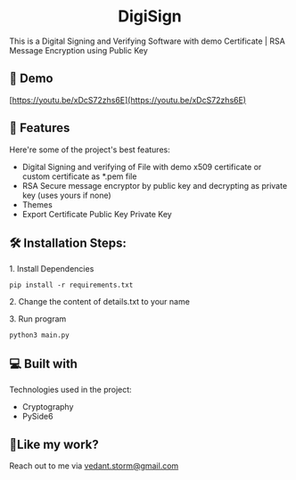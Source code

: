 <h1 align="center" id="title">DigiSign</h1>

<p id="description">This is a Digital Signing and Verifying Software with demo Certificate | RSA Message Encryption using Public Key</p>

<h2>🚀 Demo</h2>

[https://youtu.be/xDcS72zhs6E](https://youtu.be/xDcS72zhs6E)

  
  
<h2>🧐 Features</h2>

Here're some of the project's best features:

*   Digital Signing and verifying of File with demo x509 certificate or custom certificate as \*.pem file
*   RSA Secure message encryptor by public key and decrypting as private key (uses yours if none)
*   Themes
*   Export Certificate Public Key Private Key

<h2>🛠️ Installation Steps:</h2>

<p>1. Install Dependencies</p>

```
pip install -r requirements.txt
```

<p>2. Change the content of details.txt to your name</p>

<p>3. Run program</p>

```
python3 main.py
```

  
  
<h2>💻 Built with</h2>

Technologies used in the project:

*   Cryptography
*   PySide6

<h2>💖Like my work?</h2>

Reach out to me via [vedant.storm@gmail.com](mailto:vedant.storm@gmail.com)
